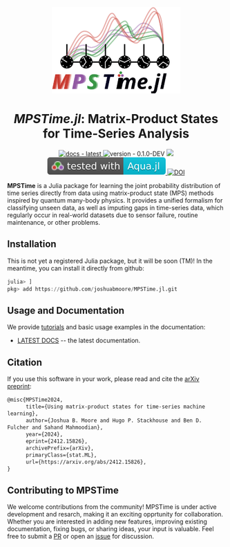 <p align="center">
  <picture>
    <source srcset="docs/src/assets/logo-dark.svg" media="(prefers-color-scheme: dark)">
    <img src="docs/src/assets/logo.svg" alt="mpstime logo" height="200"/>
  </picture>
</p>


<h1 align="center"><em>MPSTime.jl</em>: Matrix-Product States for Time-Series Analysis</h1>


<p align="center">
  <a href="https://joshuabmoore.github.io/MPSTime.jl/dev/">
    <img src="https://img.shields.io/badge/docs-latest-2ea44f?" alt="docs - latest">
  </a>
    <img src="https://img.shields.io/badge/version-0.1.0--DEV-blue?" alt="version - 0.1.0-DEV">
  </a>
    <img src="https://github.com/joshuabmoore/MPSTime.jl/actions/workflows/CI.yml/badge.svg">
  </a>
  <a href="https://github.com/JuliaTesting/Aqua.jl">
    <img src="https://raw.githubusercontent.com/JuliaTesting/Aqua.jl/master/badge.svg">
  <a href="https://doi.org/10.5281/zenodo.15381028">
    <img src="https://zenodo.org/badge/DOI/10.5281/zenodo.15381028.svg"   alt="DOI">
  </a>
</p>

__MPSTime__ is a Julia package for learning the joint probability distribution of time series directly from data using matrix-product state (MPS) methods inspired by quantum many-body physics. 
It provides a unified formalism for classifying unseen data, as well as imputing gaps in time-series data, which regularly occur in real-world datasets due to sensor failure, routine maintenance, or other problems.

## Installation
This is not yet a registered Julia package, but it will be soon (TM)! In the meantime, you can install it directly from github:

```Julia
julia> ]
pkg> add https://github.com/joshuabmoore/MPSTime.jl.git
```

## Usage and Documentation
We provide [tutorials](https://joshuabmoore.github.io/MPSTime.jl/dev/classification/) and basic usage examples in the documentation:
- [LATEST DOCS](https://joshuabmoore.github.io/MPSTime.jl/) -- the latest documentation.

## Citation
If you use this software in your work, please read and cite the [arXiv preprint](https://arxiv.org/abs/2412.15826):
```
@misc{MPSTime2024,
      title={Using matrix-product states for time-series machine learning}, 
      author={Joshua B. Moore and Hugo P. Stackhouse and Ben D. Fulcher and Sahand Mahmoodian},
      year={2024},
      eprint={2412.15826},
      archivePrefix={arXiv},
      primaryClass={stat.ML},
      url={https://arxiv.org/abs/2412.15826}, 
}
```

## Contributing to MPSTime
We welcome contributions from the community! 
MPSTime is under active development and resarch, making it an exciting opprtunity for collaboration.
Whether you are interested in adding new features, improving existing documentation, fixing bugs, or sharing ideas, your input is valuable.
Feel free to submit a [PR](https://github.com/joshuabmoore/MPSTime.jl/pulls) or open an [issue](https://github.com/joshuabmoore/MPSTime.jl/issues) for discussion.
